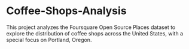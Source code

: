 # Coffee-Shops-Analysis
This project analyzes the Foursquare Open Source Places dataset to explore the distribution of coffee shops across the United States, with a special focus on Portland, Oregon.

